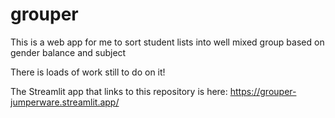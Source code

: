 # grouper
This is a web app for me to sort student lists into well mixed group based on gender balance and subject

There is loads of work still to do on it! 

The Streamlit app that links to this repository is here: https://grouper-jumperware.streamlit.app/

